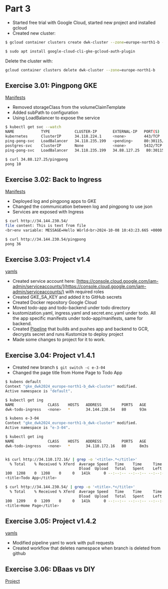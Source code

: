 # Part 3

- Started free trial with Google Cloud, started new project and installed gcloud
- Created new cluster: 

```bash 
$ gcloud container clusters create dwk-cluster --zone=europe-north1-b --cluster-version=1.30

$ sudo apt install google-cloud-cli-gke-gcloud-auth-plugin
```

Delete the cluster with:

```bash
gcloud container clusters delete dwk-cluster --zone=europe-north1-b 
```

## Exercise 3.01: Pingpong GKE

[Manifests](e_3.01/)

- Removed storageClass from the volumeClaimTemplate
- Added subPath to configuration
- Using LoadBalancer to expose the service

```bash
$ kubectl get svc --watch
NAME            TYPE           CLUSTER-IP       EXTERNAL-IP   PORT(S)        AGE
kubernetes      ClusterIP      34.118.224.1     <none>        443/TCP        4d19h
ping-pong-svc   LoadBalancer   34.118.235.199   <pending>     80:30115/TCP   31s
postgres-svc    ClusterIP      None             <none>        5432/TCP       73s
ping-pong-svc   LoadBalancer   34.118.235.199   34.88.127.25   80:30115/TCP   38s

$ curl 34.88.127.25/pingpong
pong 10
```

## Exercise 3.02: Back to Ingress

[Manifests](e_3.02/)

- Deployed log and pingpong apps to GKE
- Changed the communication between log and pingpong to use json
- Services are exposed with Ingress

```bash
$ curl http://34.144.230.54/
file content: This is text from file
<br>env variable: MESSAGE=Hello Wörld<br>2024-10-08 10:43:23.665 +0000 51ac1a7b-46e6-45a9-a2f1-3f9843084874<br>Ping / Pongs: 35

$ curl http://34.144.230.54/pingpong
pong 36
```

## Exercise 3.03: Project v1.4

[yamls](e_3.03/)

- Created service account here: [https://console.cloud.google.com/iam-admin/serviceaccounts/](https://console.cloud.google.com/iam-admin/serviceaccounts/) with required roles
- Created GKE_SA_KEY and added it to GitHub secrets
- Created Docker repository Google Cloud
- Moved todo-app and todo-backend under todo directory
- kustomization.yaml, ingress.yaml and secret.enc.yaml under todo. All the app specific manifests under todo-app/manifests, same for backend.
- Created [Pipeline](e_3.03/pipeline/todo-pipeline.yaml) that builds and pushes app and backend to GCR, decrypts secret and runs Kustomize to deploy project
- Made some changes to project for it to work.

## Exercise 3.04: Project v1.4.1

- Created new branch `$ git switch -c e-3-04`
- Changed the page title from Home Page to Todo App

```bash
$ kubens default
Context "gke_dwk2024_europe-north1-b_dwk-cluster" modified.
Active namespace is "default".

$ kubectl get ing
NAME               CLASS    HOSTS   ADDRESS         PORTS   AGE
dwk-todo-ingress   <none>   *       34.144.230.54   80      93m

$ kubens e-3-04 
Context "gke_dwk2024_europe-north1-b_dwk-cluster" modified.
Active namespace is "e-3-04".

$ kubectl get ing
NAME               CLASS    HOSTS   ADDRESS         PORTS   AGE
dwk-todo-ingress   <none>   *       34.110.172.16   80      8m3s


k$ curl http://34.110.172.16/ | grep -o '<title>.*</title>'
  % Total    % Received % Xferd  Average Speed   Time    Time     Time  Current
                                 Dload  Upload   Total   Spent    Left  Speed
100  1208    0  1208    0     0   141k      0 --:--:-- --:--:-- --:--:--  147k
<title>Todo App</title>

$ curl http://34.144.230.54/ | grep -o '<title>.*</title>'
  % Total    % Received % Xferd  Average Speed   Time    Time     Time  Current
                                 Dload  Upload   Total   Spent    Left  Speed
100  1209    0  1209    0     0   141k      0 --:--:-- --:--:-- --:--:--  147k
<title>Home Page</title>

```

## Exercise 3.05: Project v1.4.2

[yamls](e_3.05/)

- Modified pipeline yaml to work with pull requests
- Created workflow that deletes namespace when branch is deleted from github

## Exercise 3.06: DBaas vs DIY

[Project](../todo/)